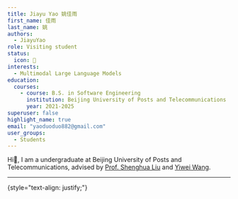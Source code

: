 ```yaml
---
title: Jiayu Yao 姚佳雨
first_name: 佳雨
last_name: 姚
authors:
  - JiayuYao
role: Visiting student
status:
  icon: 🔬
interests:
  - Multimodal Large Language Models
education:
  courses:
    - course: B.S. in Software Engineering
      institution: Beijing University of Posts and Telecommunications
      year: 2021-2025
superuser: false
highlight_name: true
email: "yaoduoduo882@gmail.com"
user_groups:
  - Students
---
```

Hi👋, I am a undergraduate at Beijing University of Posts and Telecommunications, advised by [Prof. Shenghua Liu](https://shenghua-liu.github.io/) and [Yiwei Wang](https://wangywust.github.io/).

***

{style="text-align: justify;"}
